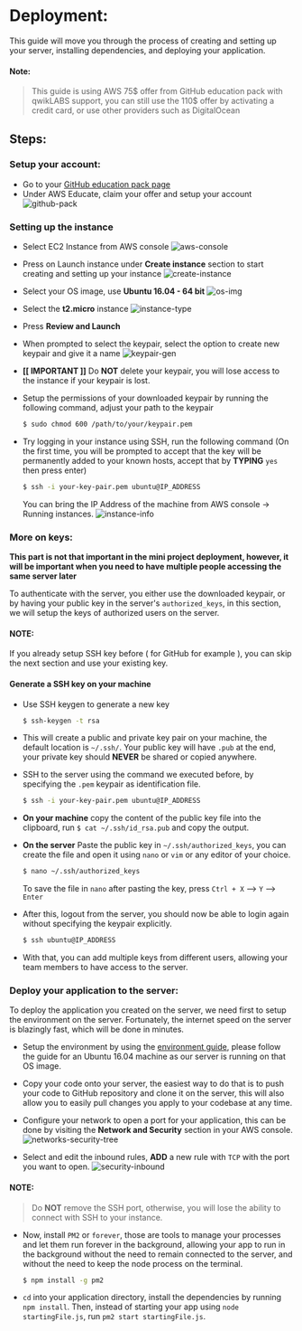# Deployment:

This guide will move you through the process of creating and setting up your server, installing dependencies, and deploying your application.

#### Note:
> This guide is using AWS 75$ offer from GitHub education pack with qwikLABS support, you can still use the 110$ offer by activating a credit card, or use other providers such as DigitalOcean

## Steps:

### Setup your account:
- Go to your [GitHub education pack page](https://education.github.com/pack)
- Under AWS Educate, claim your offer and setup your account ![github-pack](https://github.com/abdelrahman-elkady/se-tutorial/blob/master/assets/images/screenshot-0008.png)

### Setting up the instance

- Select EC2 Instance from AWS console ![aws-console](https://github.com/abdelrahman-elkady/se-tutorial/blob/master/assets/images/screenshot-0001.png)

- Press on Launch instance under **Create instance** section to start creating and setting up your instance ![create-instance](https://github.com/abdelrahman-elkady/se-tutorial/blob/master/assets/images/screenshot-0002.png)

- Select your OS image, use **Ubuntu 16.04 - 64 bit** ![os-img](https://github.com/abdelrahman-elkady/se-tutorial/blob/master/assets/images/screenshot-0003.png)

- Select the **t2.micro** instance ![instance-type](https://github.com/abdelrahman-elkady/se-tutorial/blob/master/assets/images/screenshot-0004.png)

- Press **Review and Launch**

- When prompted to select the keypair, select the option to create new keypair and give it a name ![keypair-gen](https://github.com/abdelrahman-elkady/se-tutorial/blob/master/assets/images/screenshot-0006.png)

- **[[ IMPORTANT ]]** Do **NOT** delete your keypair, you will lose access to the instance if your keypair is lost.

- Setup the permissions of your downloaded keypair by running the following command, adjust your path to the keypair    

  ```bash
  $ sudo chmod 600 /path/to/your/keypair.pem
  ```

- Try logging in your instance using SSH, run the following command (On the first time, you will be prompted to accept that the key will be permanently added to your known hosts, accept that by **TYPING** `yes` then press enter)

  ```bash
  $ ssh -i your-key-pair.pem ubuntu@IP_ADDRESS
  ```
  You can bring the IP Address of the machine from AWS console -> Running instances.
  ![instance-info](https://github.com/abdelrahman-elkady/se-tutorial/blob/master/assets/images/screenshot-0007.png)

### More on keys:

**This part is not that important in the mini project deployment, however, it will be important when you need to have multiple people accessing the same server later**

To authenticate with the server, you either use the downloaded keypair, or by having your public key in the server's `authorized_keys`, in this section, we will setup the keys of authorized users on the server.

#### NOTE:
If you already setup SSH key before ( for GitHub for example ), you can skip the next section and use your existing key.

#### Generate a SSH key on your machine

- Use SSH keygen to generate a new key
  ```bash
  $ ssh-keygen -t rsa
  ```

- This will create a public and private key pair on your machine, the default location is `~/.ssh/`.
  Your public key will have `.pub` at the end, your private key should **NEVER** be shared or copied anywhere.

- SSH to the server using the command we executed before, by specifying the `.pem` keypair as identification file.
  ```bash
  $ ssh -i your-key-pair.pem ubuntu@IP_ADDRESS
  ```

- **On your machine** copy the content of the public key file into the clipboard, run `$ cat ~/.ssh/id_rsa.pub` and copy the output.

- **On the server** Paste the public key in `~/.ssh/authorized_keys`, you can create the file and open it using `nano` or `vim` or any editor of your choice.
  ```bash
  $ nano ~/.ssh/authorized_keys
  ```
  To save the file in `nano` after pasting the key, press `Ctrl + X` --> `Y` --> `Enter`

- After this, logout from the server, you should now be able to login again without specifying the keypair explicitly.
  ```bash
  $ ssh ubuntu@IP_ADDRESS
  ```

- With that, you can add multiple keys from different users, allowing your team members to have access to the server.

### Deploy your application to the server:

To deploy the application you created on the server, we need first to setup the environment on the server. Fortunately, the internet speed on the server is blazingly fast, which will be done in minutes.

- Setup the environment by using the [environment guide](https://github.com/abdelrahman-elkady/se-tutorial/blob/master/environment_setup.md), please follow the guide for an Ubuntu 16.04 machine as our server is running on that OS image.

- Copy your code onto your server, the easiest way to do that is to push your code to GitHub repository and clone it on the server, this will also allow you to easily pull changes you apply to your codebase at any time.

- Configure your network to open a port for your application, this can be done by visiting the **Network and Security** section in your AWS console.    
![networks-security-tree](https://github.com/abdelrahman-elkady/se-tutorial/blob/master/assets/images/screenshot-0009.png)

- Select and edit the inbound rules, **ADD** a new rule with `TCP` with the port you want to open.
![security-inbound](https://github.com/abdelrahman-elkady/se-tutorial/blob/master/assets/images/screenshot-0010.png)

#### NOTE:
> Do **NOT** remove the SSH port, otherwise, you will lose the ability to connect with SSH to your instance.

- Now, install `PM2` or `forever`, those are tools to manage your processes and let them run forever in the background, allowing your app to run in the background without the need to remain connected to the server, and without the need to keep the node process on the terminal.

  ```bash
  $ npm install -g pm2
  ```
- `cd` into your application directory, install the dependencies by running `npm install`. Then, instead of starting your app using `node startingFile.js`, run `pm2 start startingFile.js`.
